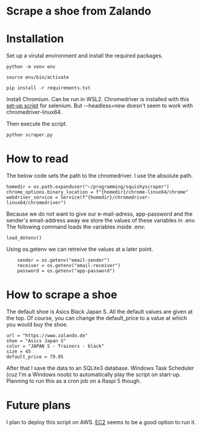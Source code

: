 # Scrape a shoe from Zalando


# Installation 
Set up a virutal environment and install the required packages.

```
python -m venv env

source env/bin/activate

pip install -r requirements.txt
```
Install Chromium. Can be run in WSL2. Chromedriver is installed with this [set-up script](https://github.com/rehanhaider/selenium-wsl2-ubuntu) for selenium.
But --headless=new doesn't seem to work with chromedriver-linux64.

Then execute the script. 
```
python scraper.py
```

# How to read
The below code sets the path to the chromedriver. I use the absolute path.
```
homedir = os.path.expanduser("~/programming/squishyscraper")
chrome_options.binary_location = f"{homedir}/chrome-linux64/chrome"
webdriver_service = Service(f"{homedir}/chromedriver-linux64/chromedriver")
```
Because we do not want to give our e-mail-adress, app-password and the sender's email-address
away we store the values of these variables in .env. The following command loads the variables inside .env: 
```
load_dotenv()
```
Using os.getenv we can retreive the values at a later point.
```
    sender = os.getenv("email-sender")
    receiver = os.getenv("email-receiver")
    password = os.getenv("app-password")
```

# How to scrape a shoe 
The default shoe is Asics Black Japan S. All the default values are given at the top.
Of course, you can change the default_price to a value at which you would buy the shoe.
```
url = "https://www.zalando.de"
shoe = "Asics Japan S"
color = "JAPAN S - Trainers - black"
size = 45
default_price = 79.95
```
After that I save the data to an SQLite3 database. Windows Task Scheduler (cuz I'm a Windows noob) to automatically play the script on start-up.
Planning to run this as a cron job on a Raspi 5 though.

# Future plans
I plan to deploy this script on AWS. [EC2](https://medium.com/@angelaniederberger/automated-web-scraping-with-aws-72b7f80c2927) seems to be a good option to run it.

